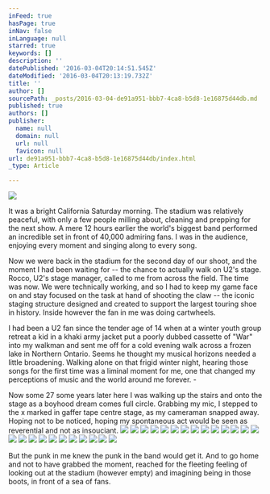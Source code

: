 ```yaml
---
inFeed: true
hasPage: true
inNav: false
inLanguage: null
starred: true
keywords: []
description: ''
datePublished: '2016-03-04T20:14:51.545Z'
dateModified: '2016-03-04T20:13:19.732Z'
title: ''
author: []
sourcePath: _posts/2016-03-04-de91a951-bbb7-4ca8-b5d8-1e16875d44db.md
published: true
authors: []
publisher:
  name: null
  domain: null
  url: null
  favicon: null
url: de91a951-bbb7-4ca8-b5d8-1e16875d44db/index.html
_type: Article

---
```

![](https://the-grid-user-content.s3-us-west-2.amazonaws.com/6b293664-261c-49e8-91fe-4cc829d741b6.jpg)

It was a
bright California Saturday morning. The stadium was relatively peaceful, with
only a few people milling about, cleaning and prepping for the next show. 
A mere 12 hours earlier the world's biggest band performed an incredible set in
front of 40,000 admiring fans.  I was in the audience, enjoying every
moment and singing along to every song.

Now we were
back in the stadium for the second day of our shoot, and the moment I had been
waiting for -- the chance to actually walk on U2's stage.  Rocco, U2's
stage manager, called to me from across the field.  The time was now. We
were technically working, and so I had to keep my game face on and stay focused
on the task at hand of shooting the claw  -- the iconic staging structure
designed and created to support the largest touring shoe in history. 
Inside however the fan in me was doing cartwheels.

I had been a U2 fan since
the tender age of 14 when at a winter youth group retreat a kid in a khaki army
jacket put a poorly dubbed cassette of "War" into my walkman and sent me off
for a cold evening walk across a frozen lake in Northern Ontario.  Seems he
thought my musical horizons needed a little broadening.  Walking alone on
that frigid winter night, hearing those songs for the first time was a liminal
moment for me, one that changed my perceptions of music and the world around me
forever. -

Now some 27 some years later here I was
walking up the stairs and onto the stage as a boyhood dream comes full circle.
 Grabbing my mic, I stepped to the x marked in gaffer tape centre stage,
as my cameraman snapped away.  Hoping not to be noticed, hoping my
spontaneous act would be seen as reverential and not as insouciant.
![](https://the-grid-user-content.s3-us-west-2.amazonaws.com/4b695022-9eeb-430c-9e24-9aa9c33ad84a.jpg)
![](https://the-grid-user-content.s3-us-west-2.amazonaws.com/b617d482-73fd-4048-8a12-534ec651cefd.jpg)
![](https://the-grid-user-content.s3-us-west-2.amazonaws.com/5b01f5f2-c5aa-4337-8f1a-2758a3b812e0.jpg)
![](https://the-grid-user-content.s3-us-west-2.amazonaws.com/63d78795-7bc0-449c-8456-7b3543d231bf.jpg)
![](https://the-grid-user-content.s3-us-west-2.amazonaws.com/15be5935-3da7-4415-ab34-8d017fd35d58.jpg)
![](https://the-grid-user-content.s3-us-west-2.amazonaws.com/0e631bde-e06f-4e23-87fb-fc320ef4adc6.jpg)
![](https://the-grid-user-content.s3-us-west-2.amazonaws.com/381f34ba-fd1f-430d-a473-9d3f80f4fa8c.jpg)
![](https://the-grid-user-content.s3-us-west-2.amazonaws.com/af593267-e9b6-446b-97c9-7728f518d186.jpg)
![](https://the-grid-user-content.s3-us-west-2.amazonaws.com/f4892c08-0494-4cbf-8959-f2ab699a9709.jpg)
![](https://the-grid-user-content.s3-us-west-2.amazonaws.com/0618e79d-5809-4c9c-a97d-b29d59675f18.jpg)
![](https://the-grid-user-content.s3-us-west-2.amazonaws.com/92f0daae-800e-4a37-9f9f-7802d58f177f.jpg)
![](https://the-grid-user-content.s3-us-west-2.amazonaws.com/0be3ed97-ab1c-4dcc-8cc1-672d13fb0676.jpg)
![](https://the-grid-user-content.s3-us-west-2.amazonaws.com/e72ddd73-c9d2-420f-a0aa-a2d1f0d069df.jpg)
![](https://the-grid-user-content.s3-us-west-2.amazonaws.com/70accc45-1aab-4651-9b4d-39b283c0028b.jpg)
![](https://the-grid-user-content.s3-us-west-2.amazonaws.com/b1743a1e-575d-4d22-9632-c856df30c62c.jpg)
![](https://the-grid-user-content.s3-us-west-2.amazonaws.com/1e8ea6c2-69cb-466d-a4ce-0243147e1e4b.jpg)
![](https://the-grid-user-content.s3-us-west-2.amazonaws.com/7679ca4c-03a0-46aa-ab0b-95be977770d6.jpg)
![](https://the-grid-user-content.s3-us-west-2.amazonaws.com/53372167-38f6-4266-9155-25e1858aa265.jpg)
![](https://the-grid-user-content.s3-us-west-2.amazonaws.com/fde648d5-7c8e-4426-9970-ec7d4f59c640.jpg)
![](https://the-grid-user-content.s3-us-west-2.amazonaws.com/75ef4cbe-6fb0-4834-bba3-b620b68f5a8b.jpg)
![](https://the-grid-user-content.s3-us-west-2.amazonaws.com/96aa27a9-99dc-4240-9b35-d15ab866a397.jpg)
![](https://the-grid-user-content.s3-us-west-2.amazonaws.com/64ea84a4-5ce2-4667-8003-fa74651a0c70.jpg)
![](https://the-grid-user-content.s3-us-west-2.amazonaws.com/597fa790-39af-4d71-92ee-1953b53ae4d0.jpg)
![](https://the-grid-user-content.s3-us-west-2.amazonaws.com/5cd9a774-24f1-4acd-8da4-1667b46afad7.jpg)
![](https://the-grid-user-content.s3-us-west-2.amazonaws.com/93e4ca83-dc0c-4050-a520-d7f692c9559a.jpg)

But the punk in me knew the punk in the band
would get it. And to go home and not to have grabbed the moment, reached for
the fleeting feeling of looking out at the stadium (however empty) and
imagining being in those boots, in front of a sea of fans.